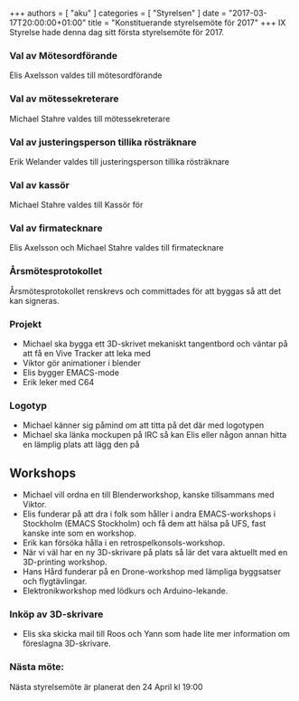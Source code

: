 +++
authors = [ "aku" ]
categories = [ "Styrelsen" ]
date = "2017-03-17T20:00:00+01:00"
title = "Konstituerande styrelsemöte för 2017"
+++
IX Styrelse hade denna dag sitt första styrelsemöte för 2017.

### Val av Mötesordförande
Elis Axelsson valdes till mötesordförande

### Val av mötessekreterare
Michael Stahre valdes till mötessekreterare

### Val av justeringsperson tillika rösträknare
Erik Welander valdes till justeringsperson tillika rösträknare

### Val av kassör
Michael Stahre valdes till Kassör för

### Val av firmatecknare
Elis Axelsson och Michael Stahre valdes till firmatecknare

### Årsmötesprotokollet
Årsmötesprotokollet renskrevs och committades för att byggas så att det kan signeras.

### Projekt
- Michael ska bygga ett 3D-skrivet mekaniskt tangentbord och väntar på att få en Vive Tracker att leka med
- Viktor gör animationer i blender
- Elis bygger EMACS-mode
- Erik leker med C64

### Logotyp
- Michael känner sig påmind om att titta på det där med logotypen
- Michael ska länka mockupen på IRC så kan Elis eller någon annan hitta en lämplig plats att lägg den på

## Workshops
- Michael vill ordna en till Blenderworkshop, kanske tillsammans med Viktor.
- Elis funderar på att dra i folk som håller i andra EMACS-workshops i Stockholm (EMACS Stockholm) och få dem att hälsa på UFS, fast kanske inte som en workshop.
- Erik kan försöka hålla i en retrospelkonsols-workshop.
- När vi väl har en ny 3D-skrivare på plats så lär det vara aktuellt med en 3D-printing workshop.
- Hans Hård funderar på en Drone-workshop med lämpliga byggsatser och flygtävlingar.
- Elektronikworkshop med lödkurs och Arduino-lekande.

### Inköp av 3D-skrivare
- Elis ska skicka mail till Roos och Yann som hade lite mer information om föreslagna 3D-skrivare.

### Nästa möte:
Nästa styrelsemöte är planerat den 24 April kl 19:00
